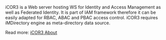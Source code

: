 iCOR3 is a Web server hosting WS for Identity and Access Management as well as Federated Identity. It is part of IAM framework therefore it can be easily adapted for RBAC, ABAC and PBAC access control.
iCOR3 requires iMDirectory engine as meta-directory data source.

Read more: [iCOR3 About](https://code.google.com/p/icor3/wiki/iCOR3About)